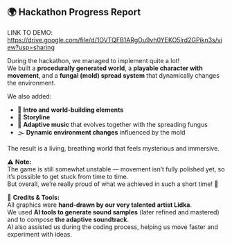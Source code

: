 ## 🌍 Hackathon Progress Report

LINK TO DEMO: https://drive.google.com/file/d/1OVTQFB1ARgOu9vh0YEKO5lrd2GPikn3s/view?usp=sharing

During the hackathon, we managed to implement quite a lot!  
We built a **procedurally generated world**, a **playable character with movement**, and a **fungal (mold) spread system** that dynamically changes the environment.  

We also added:
- 🧭 **Intro and world-building elements**
- 📖 **Storyline**
- 🎵 **Adaptive music** that evolves together with the spreading fungus
- 🌫️ **Dynamic environment changes** influenced by the mold

The result is a living, breathing world that feels mysterious and immersive.  

⚠️ **Note:**  
The game is still somewhat unstable — movement isn’t fully polished yet, so it’s possible to get stuck from time to time.  
But overall, we’re really proud of what we achieved in such a short time! 🚀  

🎨 **Credits & Tools:**  
All graphics were **hand-drawn by our very talented artist Lidka**.  
We used **AI tools to generate sound samples** (later refined and mastered) and to compose **the adaptive soundtrack**.  
AI also assisted us during the coding process, helping us move faster and experiment with ideas.

